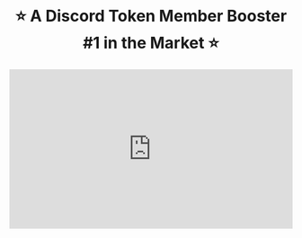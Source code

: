 
<br/>
<div align="center">
  


#  ⭐ A Discord Token Member Booster #1 in the Market ⭐
<div style="width:100%;height:0px;position:relative;padding-bottom:56.250%;"><iframe src="https://streamable.com/e/5e4k2f" frameborder="0" width="100%" height="100%" allowfullscreen style="width:100%;height:100%;position:absolute;left:0px;top:0px;overflow:hidden;"></iframe>


  <li>
  with hCaptcha Solving AI Bypass 1/s per img (Locked Tokens) 🤖
  <li>
  Method to bring them Online with Custom Game Status 24/7 🕢
  <li>
  Hosting Method (START YOUR OWN MEMBERBOOST HOSTING SERVICE) 🔌
 <li>
  Price $50.00 @Telegram --> @DynoQQ 💰
</div>
